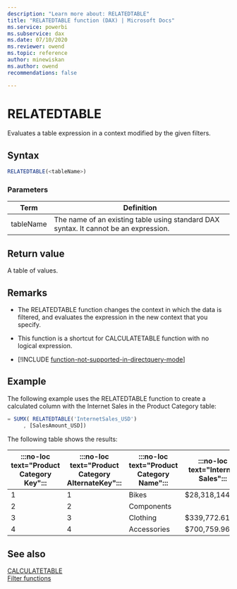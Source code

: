 ```yaml
---
description: "Learn more about: RELATEDTABLE"
title: "RELATEDTABLE function (DAX) | Microsoft Docs"
ms.service: powerbi 
ms.subservice: dax 
ms.date: 07/10/2020
ms.reviewer: owend
ms.topic: reference
author: minewiskan
ms.author: owend 
recommendations: false

---
```

# RELATEDTABLE

Evaluates a table expression in a context modified by the given filters.  
  
## Syntax  
  
```js
RELATEDTABLE(<tableName>)  
```
  
### Parameters  
  
|Term|Definition|  
|--------|--------------|  
|tableName|The name of an existing table using standard DAX syntax. It cannot be an expression.|  
  
## Return value

A table of values.  
  
## Remarks

- The RELATEDTABLE function changes the context in which the data is filtered, and evaluates the expression in the new context that you specify.  
  
- This function is a shortcut for CALCULATETABLE function with no logical expression.  

- [!INCLUDE [function-not-supported-in-directquery-mode](includes/function-not-supported-in-directquery-mode.md)]

## Example

The following example uses the RELATEDTABLE function to create a calculated column with the Internet Sales in the Product Category table:  

```js
= SUMX( RELATEDTABLE('InternetSales_USD')  
     , [SalesAmount_USD])  
```

The following table shows the results:  

|:::no-loc text="Product Category Key":::|:::no-loc text="Product Category AlternateKey":::|:::no-loc text="Product Category Name":::|:::no-loc text="Internet Sales":::|  
|-----|------|------|------|  
|1|1|Bikes|$28,318,144.65|  
|2|2|Components||  
|3|3|Clothing|$339,772.61|  
|4|4|Accessories|$700,759.96|  
  

  
## See also

[CALCULATETABLE](calculatetable-function-dax.md)  
[Filter functions](filter-functions-dax.md)
